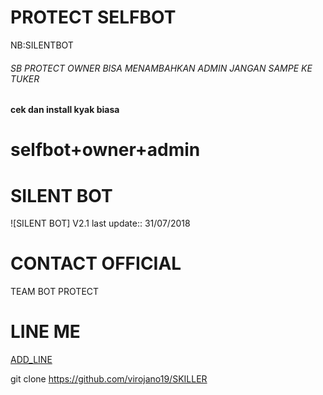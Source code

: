 # PROTECT SELFBOT
NB:SILENTBOT
###### SB PROTECT OWNER BISA MENAMBAHKAN ADMIN JANGAN SAMPE KE TUKER
#### cek dan install kyak biasa
# selfbot+owner+admin

# SILENT BOT
![SILENT BOT]
V2.1 last update::
31/07/2018
# CONTACT OFFICIAL
TEAM BOT PROTECT

# LINE ME

[ADD_LINE](http://line.me/ti/p/~dhenz415)

git clone https://github.com/virojano19/SKILLER
